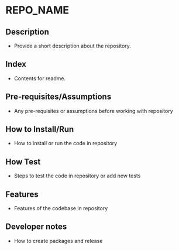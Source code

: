 # REPO_NAME

## Description

- Provide a short description about the repository.

## Index

- Contents for readme.

## Pre-requisites/Assumptions

- Any pre-requisites or assumptions before working with repository

## How to Install/Run

- How to install or run the code in repository

## How Test

- Steps to test the code in repository or add new tests

## Features

- Features of the codebase in repository

## Developer notes

- How to create packages and release
